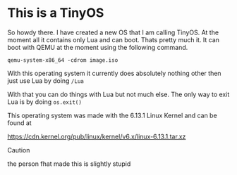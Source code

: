 # This is a TinyOS


So howdy there. I have created a new OS that I am calling TinyOS. At the moment all it contains only Lua and can boot.
Thats pretty much it. It can boot with QEMU at the moment using the following command.

```
qemu-system-x86_64 -cdrom image.iso
```

With this operating system it currently does absolutely nothing other then just use Lua by doing ```/Lua```

With that you can do things with Lua but not much else. The only way to exit Lua is by doing ```os.exit()```


This operating system was made with the 6.13.1 Linux Kernel and can be found at

https://cdn.kernel.org/pub/linux/kernel/v6.x/linux-6.13.1.tar.xz

<!-- This part is for the dumbass that made this OS -->
<!-- make isoimage FDARGS="initrd=/init.cpio" FDINITRD=../fun/init.cpio -->
<!-- ld -o shell shell.o a.out --entry main -z noexecstack  -->
<!-- gcc -static shell.c -o shell -->
<!-- cat files | cpio -H newc -o > init.cpio -->
<!-- echo init >> files -->
<!-- echo lua >> files -->
<!-- make isoimage FDARGS="initrd=/init.cpio" FDINITRD=~/fun/init.cpio -->

> [!CAUTION]
> the person fhat made this is slightly stupid

